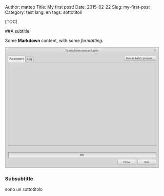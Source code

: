 Author: matteo
Title: My first post!
Date: 2015-02-22
Slug: my-first-post
Category: test
lang: en
tags: sottotitoli

[TOC]

##A subtitle

Some **Markdown** content, with some *formatting*.

![Alt Text](../../images/site/Ui_Saga.png)


### Subsubtitle

sono un sottotitolo

